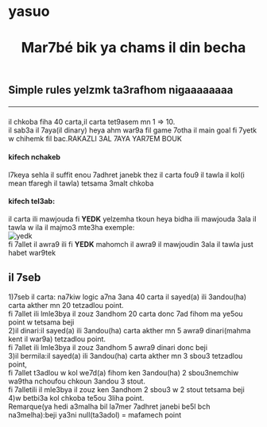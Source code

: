 # yasuo
<!DOCTYPE html>
<html lang="en">
<head>
    <meta charset="UTF-8">
    <meta http-equiv="X-UA-Compatible" content="IE=edge">
    <meta name="viewport" content="width=device-width, initial-scale=1.0">
    <title>7maaaar(a)</title>
</head>
<body>
   <header>
   <h1>
       Mar7bé bik ya chams il din becha
    </h1> 
   </header> 
   <h2>
       Simple rules yelzmk ta3rafhom nigaaaaaaaa
       <hr>
   </h2>
   <p>
il chkoba fiha 40 carta,il carta tet9asem mn 1 => 10.
<br>
 il sab3a il 7aya(il dinary) heya ahm war9a fil game 7otha il main goal fi 7yetk w chihemk fil bac.RAKAZLI 3AL 7AYA YAR7EM BOUK
 <h4>
     kifech nchakeb
 </h4>
l7keya sehla il suffit enou 7adhret janebk thez il carta fou9 il tawla il kol(i mean tfaregh il tawla) tetsama 3malt chkoba
   <h4>
kifech tel3ab:
</h4>
il carta ili mawjouda fi <strong>YEDK</strong> yelzemha tkoun heya bidha ili mawjouda 3ala il tawla w ila il majmo3 mte3ha exemple:
<br>
<img src="yedk.jpg" alt="yedk">
<br>
fi 7allet il awra9 ili fi <strong>YEDK</strong> mahomch il awra9 il mawjoudin 3ala il tawla just habet war9tek 
<h2>
    il 7seb
</h2> 
 1)7seb il carta: na7kiw logic a7na 3ana 40 carta il sayed(a) ili 3andou(ha) carta akther mn 20 tetzadlou point.
 <br>
 fi 7allet ili lmle3bya il zouz 3andhom 20 carta donc 7ad fihom ma ye5ou point w tetsama beji
 <br>
 2)il dinari:il sayed(a) ili 3andou(ha) carta akther mn 5 awra9 dinari(mahma kent il war9a) tetzadlou point.
 <br>
 fi 7allet ili lmle3bya il zouz 3andhom 5 awra9 dinari donc  beji
 <br>
3)il bermila:il sayed(a) ili 3andou(ha) carta akther mn 3 sbou3 tetzadlou point,
 <br>  
  fi 7allet t3adlou w kol we7d(a) fihom ken 3andou(ha) 2 sbou3nemchiw wa9tha nchoufou chkoun 3andou 3 stout.
  <br>
fi 7alletili il mle3bya il zouz ken 3andhom 2 sbou3 w 2 stout tetsama beji
<br>
4)w betbi3a kol chkoba te5ou 3liha point.
<br>
Remarque(ya hedi a3malha bil la7mer 7adhret janebi be5l bch na3melha):beji ya3ni null(ta3adol) = mafamech point
</p>
</body>
</html>
